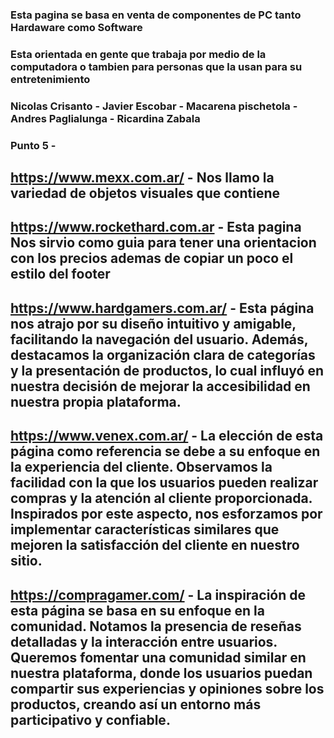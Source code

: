 ### Esta pagina se basa en venta de componentes de PC tanto Hardaware como Software
### Esta orientada en gente que trabaja por medio de la computadora o tambien para personas que la usan para su entretenimiento
### Nicolas Crisanto - Javier Escobar - Macarena pischetola - Andres Paglialunga - Ricardina Zabala

### Punto 5 -
## https://www.mexx.com.ar/ - Nos llamo la variedad de objetos visuales que contiene 
## https://www.rockethard.com.ar - Esta pagina Nos sirvio como guia para tener una orientacion con los precios ademas de copiar un poco el estilo del footer
## https://www.hardgamers.com.ar/ - Esta página nos atrajo por su diseño intuitivo y amigable, facilitando la navegación del usuario. Además, destacamos la organización clara de categorías y la presentación de productos, lo cual influyó en nuestra decisión de mejorar la accesibilidad en nuestra propia plataforma.
## https://www.venex.com.ar/ - La elección de esta página como referencia se debe a su enfoque en la experiencia del cliente. Observamos la facilidad con la que los usuarios pueden realizar compras y la atención al cliente proporcionada. Inspirados por este aspecto, nos esforzamos por implementar características similares que mejoren la satisfacción del cliente en nuestro sitio.
## https://compragamer.com/ - La inspiración de esta página se basa en su enfoque en la comunidad. Notamos la presencia de reseñas detalladas y la interacción entre usuarios. Queremos fomentar una comunidad similar en nuestra plataforma, donde los usuarios puedan compartir sus experiencias y opiniones sobre los productos, creando así un entorno más participativo y confiable.